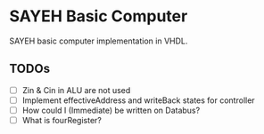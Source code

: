 # SAYEH Basic Computer

SAYEH basic computer implementation in VHDL.



TODOs
-----

- [ ] Zin & Cin in ALU are not used
- [ ] Implement effectiveAddress and writeBack states for controller
- [ ] How could I (Immediate) be written on Databus?
- [ ] What is fourRegister?